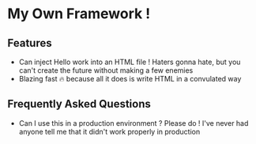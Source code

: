 # My Own Framework !

## Features

- Can inject Hello work into an HTML file !
  Haters gonna hate, but you can't create the future without making a few enemies
- Blazing fast 🔥
  because all it does is write HTML in a convulated way

## Frequently Asked Questions

- Can I use this in a production environment ?
  Please do ! I've never had anyone tell me that it didn't work properly in production
